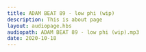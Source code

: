 ```yaml
---
title: ADAM BEAT 89 - low phi (wip)
description: This is about page
layout: audiopage.hbs
audiopath: ADAM BEAT 89 - low phi (wip).mp3
date: 2020-10-18
---
```

